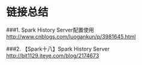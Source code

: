 # 链接总结

###1. Spark History Server配置使用
http://www.cnblogs.com/luogankun/p/3981645.html <br/>

###2. 【Spark十八】Spark History Server
http://bit1129.iteye.com/blog/2174673
